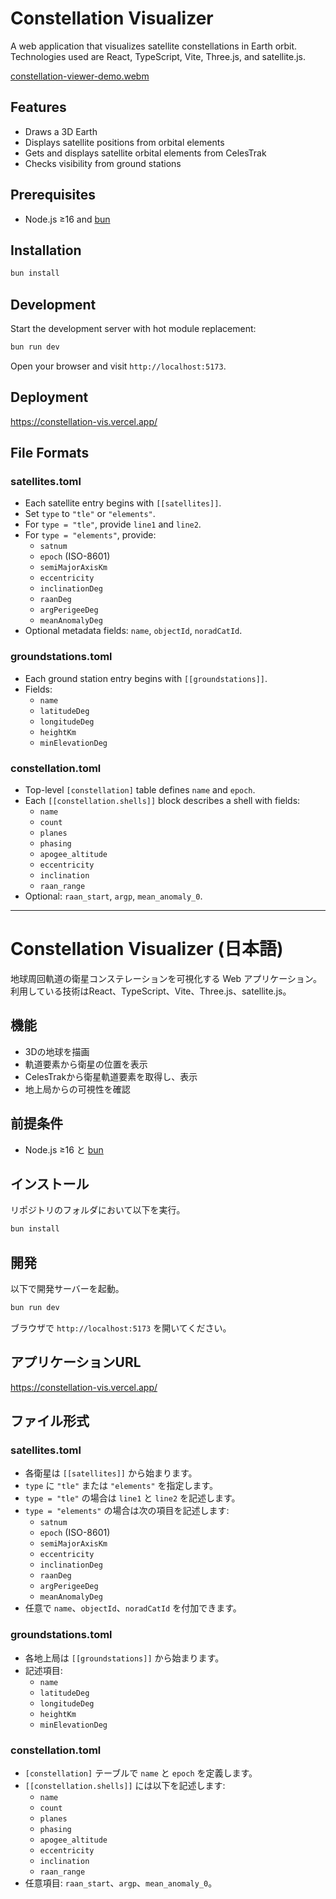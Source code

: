 # Constellation Visualizer

A web application that visualizes satellite constellations in Earth orbit.
Technologies used are React, TypeScript, Vite, Three.js, and satellite.js.

[constellation-viewer-demo.webm](https://github.com/user-attachments/assets/5389ebab-c38b-4a5f-9e25-4042f1ca3824)

## Features

- Draws a 3D Earth
- Displays satellite positions from orbital elements
- Gets and displays satellite orbital elements from CelesTrak
- Checks visibility from ground stations

## Prerequisites

- Node.js ≥16 and [bun](https://bun.sh/)

## Installation

```bash
bun install
```

## Development

Start the development server with hot module replacement:

```bash
bun run dev
```

Open your browser and visit `http://localhost:5173`.

## Deployment
https://constellation-vis.vercel.app/

## File Formats

### satellites.toml

- Each satellite entry begins with `[[satellites]]`.
- Set `type` to `"tle"` or `"elements"`.
- For `type = "tle"`, provide `line1` and `line2`.
- For `type = "elements"`, provide:
  - `satnum`
  - `epoch` (ISO-8601)
  - `semiMajorAxisKm`
  - `eccentricity`
  - `inclinationDeg`
  - `raanDeg`
  - `argPerigeeDeg`
  - `meanAnomalyDeg`
- Optional metadata fields: `name`, `objectId`, `noradCatId`.

### groundstations.toml

- Each ground station entry begins with `[[groundstations]]`.
- Fields:
  - `name`
  - `latitudeDeg`
  - `longitudeDeg`
  - `heightKm`
  - `minElevationDeg`

### constellation.toml

- Top-level `[constellation]` table defines `name` and `epoch`.
- Each `[[constellation.shells]]` block describes a shell with fields:
  - `name`
  - `count`
  - `planes`
  - `phasing`
  - `apogee_altitude`
  - `eccentricity`
  - `inclination`
  - `raan_range`
- Optional: `raan_start`, `argp`, `mean_anomaly_0`.

---

# Constellation Visualizer (日本語)

地球周回軌道の衛星コンステレーションを可視化する Web アプリケーション。
利用している技術はReact、TypeScript、Vite、Three.js、satellite.js。

## 機能

- 3Dの地球を描画
- 軌道要素から衛星の位置を表示
- CelesTrakから衛星軌道要素を取得し、表示
- 地上局からの可視性を確認

## 前提条件

- Node.js ≥16 と [bun](https://bun.sh/)

## インストール

リポジトリのフォルダにおいて以下を実行。

```bash
bun install
```

## 開発

以下で開発サーバーを起動。

```bash
bun run dev
```

ブラウザで `http://localhost:5173` を開いてください。

## アプリケーションURL
https://constellation-vis.vercel.app/

## ファイル形式

### satellites.toml

- 各衛星は `[[satellites]]` から始まります。
- `type` に `"tle"` または `"elements"` を指定します。
- `type = "tle"` の場合は `line1` と `line2` を記述します。
- `type = "elements"` の場合は次の項目を記述します:
  - `satnum`
  - `epoch` (ISO-8601)
  - `semiMajorAxisKm`
  - `eccentricity`
  - `inclinationDeg`
  - `raanDeg`
  - `argPerigeeDeg`
  - `meanAnomalyDeg`
- 任意で `name`、`objectId`、`noradCatId` を付加できます。

### groundstations.toml

- 各地上局は `[[groundstations]]` から始まります。
- 記述項目:
  - `name`
  - `latitudeDeg`
  - `longitudeDeg`
  - `heightKm`
  - `minElevationDeg`

### constellation.toml

- `[constellation]` テーブルで `name` と `epoch` を定義します。
- `[[constellation.shells]]` には以下を記述します:
  - `name`
  - `count`
  - `planes`
  - `phasing`
  - `apogee_altitude`
  - `eccentricity`
  - `inclination`
  - `raan_range`
- 任意項目: `raan_start`、`argp`、`mean_anomaly_0`。
